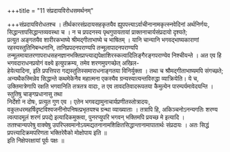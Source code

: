 +++title = "11 संप्रदायविरोधसमर्थनम्" 
 
+++संप्रदायविरोधतश्च । तीर्थकारसंप्रदायसहकृतयैव ह्युपपत्त्याऽर्वाचीनानामकृत्स्नवेदिनां अर्थनिर्णयः, सिद्धान्तापसिद्धान्तव्यवस्था च । न च प्रपदनस्य पृथगुपायतायां प्राक्तनाचार्यसंप्रदायो दृश्यते;   
प्रत्युत अङ्गतयैव शारीरकभाष्ये श्रीमद्गीताभाष्ये च भाषितम् । यानि चान्यानि भगवद्भाष्यकाराणां रहस्यस्तुतिनिबन्धनानि, तानिप्रपदनपराण्यपि तन्मूलापादनपराण्यपि तन्मूलमायातरणापराधसहनज्ञानभक्तिप्राप्त्याद्यपेक्षाशिरस्कत्वादिलिङ्गैरङ्गपराण्येव निश्चीयन्ते । अत एव हि भगवदाराधनप्रयोगं वक्ष्ये इत्युपक्रम्य, तमेव शरणमुपगच्छेत् अखिल-   
हेयेत्यादिना, इति प्रपत्तिपरा गद्यस्तुतिस्समाराधनाङ्गतया विनिर्युक्ता । तथा च श्रौमद्गीताभाष्यमपि संगच्छते; अन्यथैकस्मिन्नेव सिद्धान्ते कथमेकेनैव महात्मना एकस्यैव ग्रन्यस्यात्यन्तविरुद्धा व्याक्रियेति। ये च, उक्तिमात्रेणापि रक्षति भगवानिति तत्रतत्र वादाः, त एव तावदतिवादरूपतया कैमुत्येन पारम्पर्यमावेदयन्ति । स्तुतिषु चाङ्गप्रधानासु तथा   
निर्देशो न दोषः, प्रत्युत गुण एव । एतेन भगवद्यामुनाचार्यप्रणीतस्तोत्रादयः, वकुलधरमहर्षिदृष्टविश्वजनीनोपनिषत्प्रभृतयश्च ग्रन्था व्याख्याताः । तत्रापि हि, अकिञ्चनोऽनन्यगतिः शरण्य त्वत्पादमूलं शरणं प्रपद्ये इत्यादिकमुक्त्वा, पुनरप्युपरि भगवन् भक्तिमपि प्रयच्छ मे इत्यादि ।   
ततश्चान्यपरेषु वाक्येषु उपरिप्लवमानोऽयमद्यतनानामशिक्षितसिद्धान्तानामापातार्थः संप्रदायः । अतः सिद्धं प्रपत्त्यादिक्रमपरिणता भक्तिरेवैको मोक्षोपाय इति ॥   
इति निक्षेपरक्षायां पूर्वः पक्षः ॥

